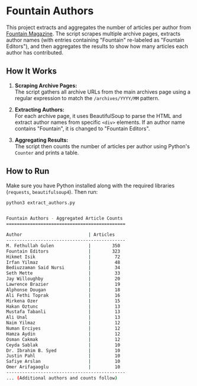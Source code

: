 # Fountain Authors

This project extracts and aggregates the number of articles per author from [Fountain Magazine](https://fountainmagazine.com/archives). The script scrapes multiple archive pages, extracts author names (with entries containing "Fountain" re-labeled as "Fountain Editors"), and then aggregates the results to show how many articles each author has contributed.

## How It Works

1. **Scraping Archive Pages:**  
   The script gathers all archive URLs from the main archives page using a regular expression to match the `/archives/YYYY/MM` pattern.

2. **Extracting Authors:**  
   For each archive page, it uses BeautifulSoup to parse the HTML and extract author names from specific `<div>` elements. If an author name contains "Fountain", it is changed to "Fountain Editors".

3. **Aggregating Results:**  
   The script then counts the number of articles per author using Python's `Counter` and prints a table.

## How to Run

Make sure you have Python installed along with the required libraries (`requests`, `beautifulsoup4`). Then run:

```bash
python3 extract_authors.py


Fountain Authors - Aggregated Article Counts
=============================================

Author                         | Articles
---------------------------------------------
M. Fethullah Gulen             |        350
Fountain Editors               |        323
Hikmet Isik                    |         72
Irfan Yilmaz                   |         48
Bediuzzaman Said Nursi         |         34
Seth Mette                     |         33
Jay Willoughby                 |         20
Lawrence Brazier               |         19
Alphonse Dougan                |         18
Ali Fethi Toprak               |         16
Mirkena Ozer                   |         15
Hakan Oztunc                   |         13
Mustafa Tabanli                |         13
Ali Unal                       |         13
Naim Yilmaz                    |         12
Numan Erciyes                  |         12
Hamza Aydin                    |         12
Osman Cakmak                   |         12
Ceyda Sablak                   |         10
Dr. Ibrahim B. Syed            |         10
Justin Pahl                    |         10
Safiye Arslan                  |         10
Omer Arifagaoglu               |         10
---------------------------------------------
... (Additional authors and counts follow)
